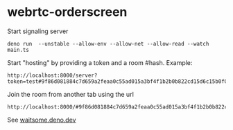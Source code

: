# webrtc-orderscreen


Start signaling server
```
deno run  --unstable --allow-env --allow-net --allow-read --watch main.ts
```


Start "hosting" by providing a token and a room #hash. Example:
```
http://localhost:8000/server?token=test#9f86d081884c7d659a2feaa0c55ad015a3bf4f1b2b0b822cd15d6c15b0f00a08
```


Join the room from another tab using the url
```
http://localhost:8000/#9f86d081884c7d659a2feaa0c55ad015a3bf4f1b2b0b822cd15d6c15b0f00a08
```

See [waitsome.deno.dev](https://waitsome.deno.dev)

